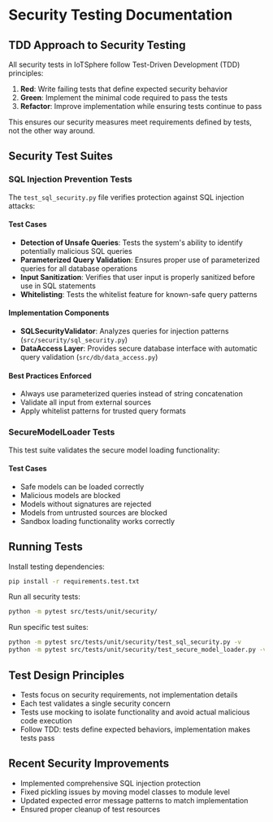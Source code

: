 # Security Testing Documentation

## TDD Approach to Security Testing
All security tests in IoTSphere follow Test-Driven Development (TDD) principles:

1. **Red**: Write failing tests that define expected security behavior
2. **Green**: Implement the minimal code required to pass the tests
3. **Refactor**: Improve implementation while ensuring tests continue to pass

This ensures our security measures meet requirements defined by tests, not the other way around.

## Security Test Suites

### SQL Injection Prevention Tests
The `test_sql_security.py` file verifies protection against SQL injection attacks:

#### Test Cases
- **Detection of Unsafe Queries**: Tests the system's ability to identify potentially malicious SQL queries
- **Parameterized Query Validation**: Ensures proper use of parameterized queries for all database operations
- **Input Sanitization**: Verifies that user input is properly sanitized before use in SQL statements
- **Whitelisting**: Tests the whitelist feature for known-safe query patterns

#### Implementation Components
- **SQLSecurityValidator**: Analyzes queries for injection patterns (`src/security/sql_security.py`)
- **DataAccess Layer**: Provides secure database interface with automatic query validation (`src/db/data_access.py`)

#### Best Practices Enforced
- Always use parameterized queries instead of string concatenation
- Validate all input from external sources
- Apply whitelist patterns for trusted query formats

### SecureModelLoader Tests
This test suite validates the secure model loading functionality:

#### Test Cases
- Safe models can be loaded correctly
- Malicious models are blocked
- Models without signatures are rejected
- Models from untrusted sources are blocked
- Sandbox loading functionality works correctly

## Running Tests
Install testing dependencies:
```bash
pip install -r requirements.test.txt
```

Run all security tests:
```bash
python -m pytest src/tests/unit/security/
```

Run specific test suites:
```bash
python -m pytest src/tests/unit/security/test_sql_security.py -v
python -m pytest src/tests/unit/security/test_secure_model_loader.py -v
```

## Test Design Principles
- Tests focus on security requirements, not implementation details
- Each test validates a single security concern
- Tests use mocking to isolate functionality and avoid actual malicious code execution
- Follow TDD: tests define expected behaviors, implementation makes tests pass

## Recent Security Improvements
- Implemented comprehensive SQL injection protection
- Fixed pickling issues by moving model classes to module level
- Updated expected error message patterns to match implementation
- Ensured proper cleanup of test resources